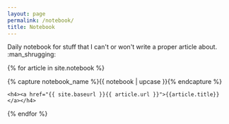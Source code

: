 ```yaml
---
layout: page
permalink: /notebook/
title: Notebook
---
```


<div id="archives">
Daily notebook for stuff that I can't or won't write a proper article about. :man_shrugging:

{% for article in site.notebook %}
  <div class="archive-group">
    {% capture notebook_name %}{{ notebook | upcase }}{% endcapture %}
    <div id="#{{ notebook_name | slugize }}"></div>
    <p></p>

    <h4><a href="{{ site.baseurl }}{{ article.url }}">{{article.title}}</a></h4>
  </div>
{% endfor %}
</div>
